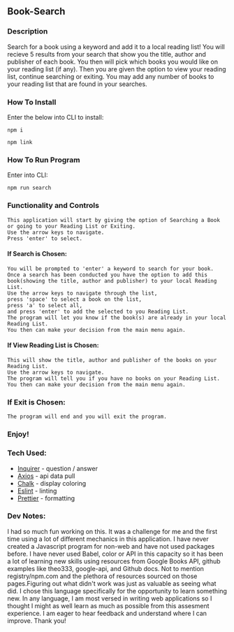 ## Book-Search

### Description

Search for a book using a keyword and add it to a local reading list! You will recieve 5 results from your search that show you the title, author and publisher of each book. You then will pick which books you would like on your reading list (if any). Then you are given the option to view your reading list, continue searching or exiting. You may add any number of books to your reading list that are found in your searches.

### How To Install
Enter the below into CLI to install:

```
npm i
```
```
npm link
```

### How To Run Program
Enter into CLI:

```
npm run search
```
### Functionality and Controls
	This application will start by giving the option of Searching a Book or going to your Reading List or Exiting.
	Use the arrow keys to navigate.
	Press 'enter' to select.
#### If Search is Chosen:	
	You will be prompted to 'enter' a keyword to search for your book.
	Once a search has been conducted you have the option to add this book(showing the title, author and publisher) to your local Reading List. 
	Use the arrow keys to navigate through the list,
	press 'space' to select a book on the list,
	press 'a' to select all,
	and press 'enter' to add the selected to you Reading List.
	The program will let you know if the book(s) are already in your local Reading List.
	You then can make your decision from the main menu again.
#### If View Reading List is Chosen:
	This will show the title, author and publisher of the books on your Reading List.
	Use the arrow keys to navigate.
	The program will tell you if you have no books on your Reading List.
	You then can make your decision from the main menu again.	
### If Exit is Chosen:
	The program will end and you will exit the program.

### Enjoy!


### Tech Used:
- [Inquirer](https://www.npmjs.com/package/inquirer) - question / answer
- [Axios](https://www.npmjs.com/package/axios) - api data pull
- [Chalk](https://www.npmjs.com/package/chalk) - display coloring
- [Eslint](https://eslint.org/) - linting
- [Prettier](https://prettier.io/) - formatting

### Dev Notes:

I had so much fun working on this. It was a challenge for me and the first time using a lot of different mechanics in this application. I have never created a Javascript program for non-web and have not used packages before. 
I have never used Babel, color or API in this capacity so it has been a lot of learning new skills using resources from Google Books API, github examples like theo333, google-api, and Github docs. Not to mention registry/npm.com and the plethora of resources sourced on those pages.Figuring out what didn't work was just as valuable as seeing what did. 
I chose this language specifically for the opportunity to learn something new. In any language, I am most versed in writing web applications so I thought I might as well learn as much as possible from this assesment experience.
I am eager to hear feedback and understand where I can improve.
Thank you!
